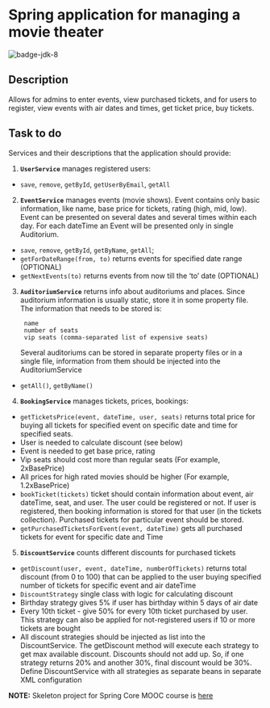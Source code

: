 # Spring application for managing a movie theater
![badge-jdk-8]

## Description
Allows for admins to enter events, view purchased tickets, and for users to register, view events with air dates and times, get ticket price, buy tickets.

## Task to do
Services and their descriptions that the application should provide:

1. **`UserService`** manages registered users:
  * `save`, `remove`, `getById`, `getUserByEmail`, `getAll`
  
2. **`EventService`** manages events (movie shows). Event contains only basic information, like name, base price for tickets, rating (high, mid, low). Event can be presented on several dates and several times within each day. For each dateTime an Event will be presented only in single Auditorium.
  * `save`, `remove`, `getById`, `getByName`, `getAll`; 
  * `getForDateRange(from, to)` returns events for specified date range (OPTIONAL)
  * `getNextEvents(to)` returns events from now till the ‘to’ date (OPTIONAL)

3. **`AuditoriumService`** returns info about auditoriums and places. Since auditorium information is usually static, store it in some property file. The information that needs to be stored is:
   ```
    name
    number of seats
    vip seats (comma-separated list of expensive seats)
   ```   
   Several auditoriums can be stored in separate property files or in a single file, information from them should be injected into the AuditoriumService
  * `getAll()`, `getByName()`
  
4. **`BookingService`** manages tickets, prices, bookings:
  * `getTicketsPrice(event, dateTime, user, seats)` returns total price for buying all tickets for specified event on specific date and time for specified seats.
  * User is needed to calculate discount (see below)
  * Event is needed to get base price, rating
  * Vip seats should cost more than regular seats (For example, 2xBasePrice)
  * All prices for high rated movies should be higher (For example, 1.2xBasePrice)
  * `bookTicket(tickets)` ticket should contain information about event, air dateTime, seat, and user. The user could be registered or not. If user is registered, then booking information is stored for that user (in the tickets collection). Purchased tickets for particular event should be stored.
  * `getPurchasedTicketsForEvent(event, dateTime)` gets all purchased tickets for event for specific date and Time

5. **`DiscountService`** counts different discounts for purchased tickets
  * `getDiscount(user, event, dateTime, numberOfTickets)` returns total discount (from 0 to 100) that can be applied to the user buying specified number of tickets for specific event and air dateTime
  * `DiscountStrategy` single class with logic for calculating discount
  * Birthday strategy gives 5% if user has birthday within 5 days of air date
  * Every 10th ticket - give 50% for every 10th ticket purchased by user. This strategy can also be applied for not-registered users if 10 or more tickets are bought
  * All discount strategies should be injected as list into the DiscountService. The getDiscount method will execute each strategy to get max available discount. Discounts should not add up. So, if one strategy returns 20% and another 30%, final discount would be 30%.
   Define DiscountService with all strategies as separate beans in separate XML configuration
   
**NOTE:** Skeleton project for Spring Core MOOC course is [here]

[here]: https://git.epam.com/yuriy_tkach/spring-core-hometask-skeleton/wikis/home
[badge-jdk-8]: https://img.shields.io/badge/jdk-8-yellow.svg "JDK-8"